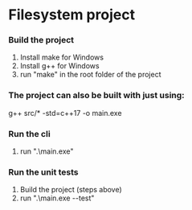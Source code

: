 # Filesystem project

### Build the project

1. Install make for Windows
2. Install g++ for Windows
3. run "make" in the root folder of the project
### The project can also be built with just using:
g++ src/* -std=c++17 -o main.exe

### Run the cli
1. run ".\main.exe"

### Run the unit tests
1. Build the project (steps above)
2. run ".\main.exe --test"
